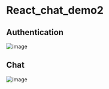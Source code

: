 # React_chat_demo2

## Authentication
![image](https://user-images.githubusercontent.com/101184569/167262343-080bcdfb-e615-4d9d-8af4-b99f72870ac3.png)

## Chat

![image](https://user-images.githubusercontent.com/101184569/167262411-68404cc6-5f29-4aa7-b467-81a604002349.png)
